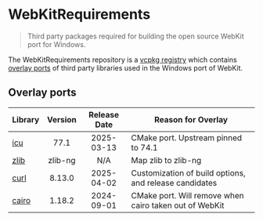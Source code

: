 # WebKitRequirements
> Third party packages required for building the open source WebKit port for Windows.

The WebKitRequirements repository is a
[vcpkg registry](https://learn.microsoft.com/en-us/vcpkg/concepts/registries)
which contains
[overlay ports](https://learn.microsoft.com/en-us/vcpkg/concepts/overlay-ports)
of third party libraries used in the Windows port of WebKit.

## Overlay ports

| Library | Version | Release Date | Reason for Overlay |
|---|:---:|:---:|---|
| [icu](http://site.icu-project.org) | 77.1 | 2025-03-13 | CMake port. Upstream pinned to 74.1 |
| [zlib](https://github.com/zlib-ng/zlib-ng) | zlib-ng | N/A | Map zlib to zlib-ng |
| [curl](https://curl.se) | 8.13.0 | 2025-04-02 | Customization of build options, and release candidates |
| [cairo](https://gitlab.freedesktop.org/cairo/cairo) | 1.18.2 | 2024-09-01 | CMake port. Will remove when cairo taken out of WebKit |
